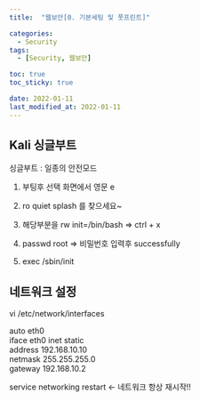 ```yaml
---
title:  "웹보안[0. 기본세팅 및 풋프린트]"

categories:
  - Security
tags:
  - [Security, 웹보안]

toc: true
toc_sticky: true

date: 2022-01-11
last_modified_at: 2022-01-11
---
```


## Kali 싱글부트

싱글부트 : 일종의 안전모드

1. 부팅후 선택 화면에서 영문 e 

2. ro quiet splash 를 찾으세요~

3. 해당부분을 rw init=/bin/bash  => ctrl + x 

4. passwd root  =>  비밀번호 입력후 successfully 

5. exec /sbin/init

## 네트워크 설정

vi /etc/network/interfaces

auto eth0<br>
iface eth0 inet static<br>
address 192.168.10.10<br>
netmask 255.255.255.0<br>
gateway 192.168.10.2<br>

service networking restart  <-  네트워크 항상 재시작!!